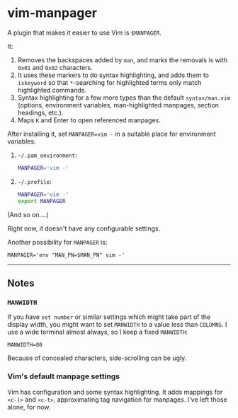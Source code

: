 # vim-manpager

A plugin that makes it easier to use Vim is `$MANPAGER`.

It:

1. Removes the backspaces added by `man`, and marks the removals is with `0x01`
   and `0x02` characters.
2. It uses these markers to do syntax highlighting, and adds them to `iskeyword`
   so that `*`-searching for highlighted terms only match highlighted commands.
3. Syntax highlighting for a few more types than the default
   `syntax/man.vim` (options, environment variables, man-highlighted
    manpages, section headings, etc.).
4. Maps `K` and <kdb>Enter</kbd> to open referenced manpages.

After installing it, set `MANPAGER=vim -` in a suitable place for
environment variables:

1. `~/.pam_environment`:

    ```sh
    MANPAGER='vim -'
    ``` 
2. `~/.profile`:

    ```sh
    MANPAGER='vim -'
    export MANPAGER
    ```

(And so on….)

Right now, it doesn't have any configurable settings.

Another possibility for `MANPAGER` is:

    MANPAGER='env "MAN_PN=$MAN_PN" vim -'

---

## Notes

### `MANWIDTH`
If you have `set number` or similar settings which might take part of the
display width, you might want to set `MANWIDTH` to a value less than
`COLUMNS`. I use a wide terminal almost always, so I keep a fixed
`MANWIDTH`:

    MANWIDTH=80

Because of concealed characters, side-scrolling can be ugly.

### Vim's default manpage settings

Vim has configuration and some syntax highlighting. It adds mappings for
`<c-]>` and `<c-t>`, approximating tag navigation for manpages. I've left
those alone, for now.

